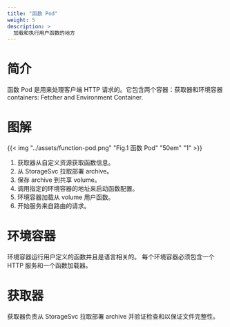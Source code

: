 ```yaml
---
title: "函数 Pod"
weight: 5
description: >
  加载和执行用户函数的地方
---
```


# 简介

函数 Pod 是用来处理客户端 HTTP 请求的。它包含两个容器：获取器和环境容器
containers: Fetcher and Environment Container. 

# 图解

{{< img "../assets/function-pod.png" "Fig.1 函数 Pod" "50em" "1" >}}

1. 获取器从自定义资源获取函数信息。
2. 从 StorageSvc 拉取部署 archive。
3. 保存 archive 到共享 volume。
4. 调用指定的环境容器的地址来启动函数配置。
5. 环境容器加载从 volume 用户函数。
6. 开始服务来自路由的请求。

# 环境容器

环境容器运行用户定义的函数并且是语言相关的。 
每个环境容器必须包含一个 HTTP 服务和一个函数加载器。

# 获取器

获取器负责从 StorageSvc 拉取部署 archive 并验证检查和以保证文件完整性。
